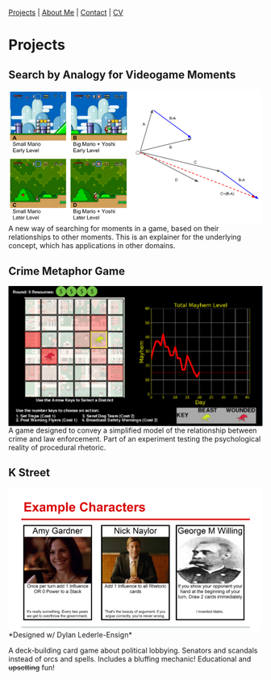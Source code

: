 [Projects](index.html) | [About Me](bio.html) | [Contact](contact.html) | [CV](CV.html) 

# Projects

## Search by Analogy for Videogame Moments
<img align="left" src="Analogy.png"> A new way of searching for moments in a game, based on their relationships to other moments. This is an explainer for the underlying concept, which has applications in other domains.

## Crime Metaphor Game
<img align="left" src="crimegame.png">
A game designed to convey a simplified model of the relationship between crime and law enforcement. Part of an experiment testing the psychological reality of procedural rhetoric.

## K Street 
<img align="left" src="kstreet.png">
*Designed w/ Dylan Lederle-Ensign*

A deck-building card game about political lobbying. Senators and scandals instead of orcs and spells. Includes a bluffing mechanic! Educational and ~~upsetting~~ fun!
